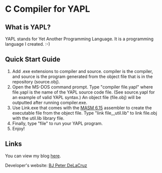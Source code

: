 # C Compiler for YAPL

## What is YAPL?
YAPL stands for Yet Another Programming Language. It is a programming language I created. :-)

## Quick Start Guide
1. Add .exe extensions to compiler and source. compiler is the compiler, and source is the program generated from the object file that is in the repository (source.obj).
2. Open the MS-DOS command prompt. Type "compiler file.yapl" where file.yapl is the name of the YAPL source code file. (See source.yapl for an example of valid YAPL syntax.) An object file (file.obj) will be outputted after running compiler.exe.
3. Use Link.exe that comes with the [MASM 6.15](http://www2.hawaii.edu/~pager/312/masm%20615.ZIP) assembler to create the executable file from the object file. Type "link file,,,util.lib" to link file.obj with the util.lib library file.
4. Finally, type "file" to run your YAPL program.
5. Enjoy!

## Links
You can view my blog [here](http://thetravelingcs.blogspot.com).

Developer's website: [BJ Peter DeLaCruz](http://www2.hawaii.edu/~bjpeter)
